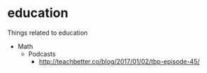 # education
Things related to education

* Math
  * Podcasts
    * http://teachbetter.co/blog/2017/01/02/tbp-episode-45/

